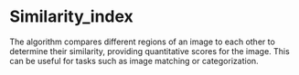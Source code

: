 # Similarity_index
The algorithm compares different regions of an image to each other to determine their similarity, providing quantitative scores for the image. This can be useful for tasks such as image matching or categorization.
